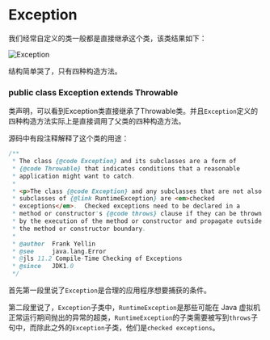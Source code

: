 # Exception

我们经常自定义的类一般都是直接继承这个类，该类结果如下：

![Exception](http://ovn0i3kdg.bkt.clouddn.com/Exception.png)

结构简单哭了，只有四种构造方法。

### public class Exception extends Throwable
类声明，可以看到Exception类直接继承了Throwable类。并且`Exception`定义的四种构造方法实际上是直接调用了父类的四种构造方法。

源码中有段注释解释了这个类的用途：
```java
/**
 * The class {@code Exception} and its subclasses are a form of
 * {@code Throwable} that indicates conditions that a reasonable
 * application might want to catch.
 *
 * <p>The class {@code Exception} and any subclasses that are not also
 * subclasses of {@link RuntimeException} are <em>checked
 * exceptions</em>.  Checked exceptions need to be declared in a
 * method or constructor's {@code throws} clause if they can be thrown
 * by the execution of the method or constructor and propagate outside
 * the method or constructor boundary.
 *
 * @author  Frank Yellin
 * @see     java.lang.Error
 * @jls 11.2 Compile-Time Checking of Exceptions
 * @since   JDK1.0
 */

```
首先第一段里说了`Exception`是合理的应用程序想要捕获的条件。

第二段里说了，`Exception`子类中，`RuntimeException`是那些可能在 Java 虚拟机正常运行期间抛出的异常的超类，`RuntimeException`的子类需要被写到`throws`子句中，而除此之外的`Exception`子类，他们是`checked exceptions`。
